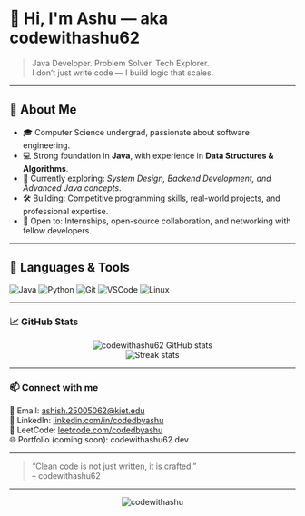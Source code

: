 # 👋 Hi, I'm Ashu — aka codewithashu62

> Java Developer. Problem Solver. Tech Explorer.  
> I don’t just write code — I build logic that scales.

---

## 🚀 About Me

- 🎓 Computer Science undergrad, passionate about software engineering.  
- 💻 Strong foundation in **Java**, with experience in **Data Structures & Algorithms**.  
- 🌱 Currently exploring: *System Design, Backend Development, and Advanced Java concepts*.  
- 🛠 Building: Competitive programming skills, real-world projects, and professional expertise.  
- 🤝 Open to: Internships, open-source collaboration, and networking with fellow developers.  

---

## 🧰 Languages & Tools

![Java](https://img.shields.io/badge/-Java-007396?style=flat&logo=java&logoColor=white)
![Python](https://img.shields.io/badge/-Python-3776AB?style=flat&logo=python&logoColor=white)
![Git](https://img.shields.io/badge/-Git-F05032?style=flat&logo=git&logoColor=white)
![VSCode](https://img.shields.io/badge/-VSCode-007ACC?style=flat&logo=visual-studio-code&logoColor=white)
![Linux](https://img.shields.io/badge/-Linux-FCC624?style=flat&logo=linux&logoColor=black)

---

### 📈 GitHub Stats

<p align="center">
  <img src="https://github-readme-stats.vercel.app/api?username=codewithashu62&show_icons=true&theme=radical" alt="codewithashu62 GitHub stats" />
  <br />
  <img src="https://github-readme-streak-stats.herokuapp.com/?user=codewithashu62&theme=radical" alt="Streak stats" />
</p>

---

### 📫 Connect with me

📩 Email: ashish.25005062@kiet.edu  
💼 LinkedIn: [linkedin.com/in/codedbyashu](https://www.linkedin.com/in/ashish-singh-9a765a381?utm_source=share&utm_campaign=share_via&utm_content=profile&utm_medium=android_app)  
🧠 LeetCode: [leetcode.com/codedbyashu](https://leetcode.com/)  
🌐 Portfolio (coming soon): codewithashu62.dev  

---

> “Clean code is not just written, it is crafted.”  
> – codewithashu62  

---

<p align="center">
  <img src="https://komarev.com/ghpvc/?username=codewithashu62&label=Profile+Views&color=0e75b6&style=flat" alt="codewithashu" />
</p>
